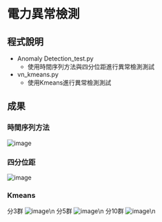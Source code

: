 # 電力異常檢測
## 程式說明
* Anomaly Detection_test.py
  * 使用時間序列方法與四分位距進行異常檢測測試
* vn_kmeans.py
  * 使用Kmeans進行異常檢測測試
## 成果
### 時間序列方法
![image](https://user-images.githubusercontent.com/109200788/178962620-d010cc45-dc28-4190-b362-39e0cd8f6b9e.png)
### 四分位距
![image](https://user-images.githubusercontent.com/109200788/178962834-70b2cf8e-ff6e-4227-a042-38fe1514fdc6.png)
### Kmeans
分3群
![image](https://user-images.githubusercontent.com/109200788/178963255-7e07eb32-0bde-4a6a-9776-071c28a9b772.png)\n
分5群
![image](https://user-images.githubusercontent.com/109200788/178963310-0451cb49-03c8-4c7a-aa01-a42d646dfb72.png)\n
分10群
![image](https://user-images.githubusercontent.com/109200788/178963363-453de25f-61e3-4748-ad19-8d02f00029f6.png)\n

